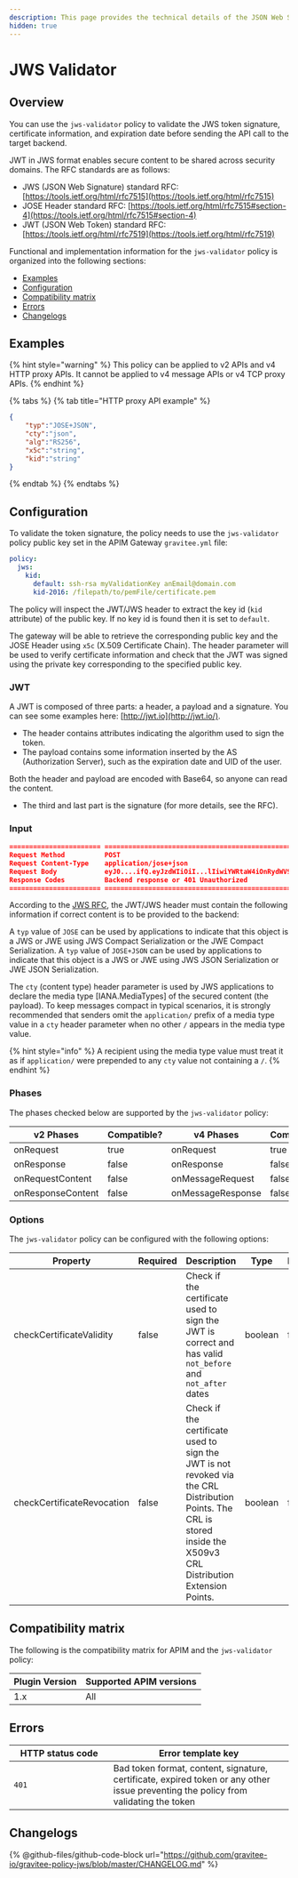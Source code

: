 ```yaml
---
description: This page provides the technical details of the JSON Web Signature policy
hidden: true
---
```


# JWS Validator

## Overview

You can use the `jws-validator` policy to validate the JWS token signature, certificate information, and expiration date before sending the API call to the target backend.

JWT in JWS format enables secure content to be shared across security domains. The RFC standards are as follows:

* JWS (JSON Web Signature) standard RFC: [https://tools.ietf.org/html/rfc7515](https://tools.ietf.org/html/rfc7515)
* JOSE Header standard RFC: [https://tools.ietf.org/html/rfc7515#section-4](https://tools.ietf.org/html/rfc7515#section-4)
* JWT (JSON Web Token) standard RFC: [https://tools.ietf.org/html/rfc7519](https://tools.ietf.org/html/rfc7519)

Functional and implementation information for the `jws-validator` policy is organized into the following sections:

* [Examples](jws-validator.md#examples)
* [Configuration](jws-validator.md#configuration)
* [Compatibility matrix](jws-validator.md#compatibility-matrix)
* [Errors](jws-validator.md#errors)
* [Changelogs](jws-validator.md#changelogs)

## Examples

{% hint style="warning" %}
This policy can be applied to v2 APIs and v4 HTTP proxy APIs. It cannot be applied to v4 message APIs or v4 TCP proxy APIs.
{% endhint %}

{% tabs %}
{% tab title="HTTP proxy API example" %}
```json
{
    "typ":"JOSE+JSON",
    "cty":"json",
    "alg":"RS256",
    "x5c":"string",
    "kid":"string"
}
```
{% endtab %}
{% endtabs %}

## Configuration

To validate the token signature, the policy needs to use the `jws-validator` policy public key set in the APIM Gateway `gravitee.yml` file:

```yaml
policy:
  jws:
    kid:
      default: ssh-rsa myValidationKey anEmail@domain.com
      kid-2016: /filepath/to/pemFile/certificate.pem
```

The policy will inspect the JWT/JWS header to extract the key id (`kid` attribute) of the public key. If no key id is found then it is set to `default`.

The gateway will be able to retrieve the corresponding public key and the JOSE Header using `x5c` (X.509 Certificate Chain). The header parameter will be used to verify certificate information and check that the JWT was signed using the private key corresponding to the specified public key.

### JWT

A JWT is composed of three parts: a header, a payload and a signature. You can see some examples here: [http://jwt.io](http://jwt.io/).

* The header contains attributes indicating the algorithm used to sign the token.
* The payload contains some information inserted by the AS (Authorization Server), such as the expiration date and UID of the user.

Both the header and payload are encoded with Base64, so anyone can read the content.

* The third and last part is the signature (for more details, see the RFC).

### Input

```json
======================= =================================================
Request Method          POST
Request Content-Type    application/jose+json
Request Body            eyJ0....ifQ.eyJzdWIiOiI...lIiwiYWRtaW4iOnRydWV9.TJVA95...h7HgQ
Response Codes          Backend response or 401 Unauthorized
======================= =================================================
```

According to the [JWS RFC](https://tools.ietf.org/html/rfc7515#section-4.1.10), the JWT/JWS header must contain the following information if correct content is to be provided to the backend:

A `typ` value of `JOSE` can be used by applications to indicate that this object is a JWS or JWE using JWS Compact Serialization or the JWE Compact Serialization. A `typ` value of `JOSE+JSON` can be used by applications to indicate that this object is a JWS or JWE using JWS JSON Serialization or JWE JSON Serialization.

The `cty` (content type) header parameter is used by JWS applications to declare the media type \[IANA.MediaTypes] of the secured content (the payload). To keep messages compact in typical scenarios, it is strongly recommended that senders omit the `application/` prefix of a media type value in a `cty` header parameter when no other `/` appears in the media type value.

{% hint style="info" %}
A recipient using the media type value must treat it as if `application/` were prepended to any `cty` value not containing a `/`.
{% endhint %}

### Phases

The phases checked below are supported by the `jws-validator` policy:

<table data-full-width="false"><thead><tr><th width="202">v2 Phases</th><th width="139" data-type="checkbox">Compatible?</th><th width="198">v4 Phases</th><th data-type="checkbox">Compatible?</th></tr></thead><tbody><tr><td>onRequest</td><td>true</td><td>onRequest</td><td>true</td></tr><tr><td>onResponse</td><td>false</td><td>onResponse</td><td>false</td></tr><tr><td>onRequestContent</td><td>false</td><td>onMessageRequest</td><td>false</td></tr><tr><td>onResponseContent</td><td>false</td><td>onMessageResponse</td><td>false</td></tr></tbody></table>

### Options

The `jws-validator` policy can be configured with the following options:

<table><thead><tr><th width="274">Property</th><th data-type="checkbox">Required</th><th width="210">Description</th><th>Type</th><th>Default</th></tr></thead><tbody><tr><td>checkCertificateValidity</td><td>false</td><td>Check if the certificate used to sign the JWT is correct and has valid <code>not_before</code> and <code>not_after</code> dates</td><td>boolean</td><td>false</td></tr><tr><td>checkCertificateRevocation</td><td>false</td><td>Check if the certificate used to sign the JWT is not revoked via the CRL Distribution Points. The CRL is stored inside the X509v3 CRL Distribution Extension Points.</td><td>boolean</td><td>false</td></tr></tbody></table>

## Compatibility matrix

The following is the compatibility matrix for APIM and the `jws-validator` policy:

<table data-full-width="false"><thead><tr><th>Plugin Version</th><th>Supported APIM versions</th></tr></thead><tbody><tr><td>1.x</td><td>All</td></tr></tbody></table>

## Errors

<table data-full-width="false"><thead><tr><th width="203.5">HTTP status code</th><th width="387">Error template key</th></tr></thead><tbody><tr><td><code>401</code></td><td>Bad token format, content, signature, certificate, expired token or any other issue preventing the policy from validating the token</td></tr></tbody></table>

## Changelogs

{% @github-files/github-code-block url="https://github.com/gravitee-io/gravitee-policy-jws/blob/master/CHANGELOG.md" %}
